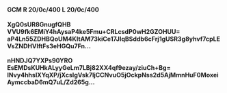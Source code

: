 #### GCM R 20/0c/400 L 20/0c/400
**XgQ0sUR8GnugfQHB**<br/>**VVU9fk6EMiY4hAysaP4ke5Fmu+CRLcsdP0wH2GZOHUU=**<br/>**aP4Ln55ZDHBQoUM4KItAM73kiCe17JIqBSddb6cFrj1gUSR3g8yhvf7cpLEVsZNDHVIftFs3eHGQu7Fn...**<br/><br/>
**nHNDJQ7YXPs90YRO**<br/>**EsEMDsKUHkALyyGeLm7LBj82XX4qf9ezay/ziuCh+Bg=**<br/>**lNvy4hhsIXYqXP/jXcslgVsk7ljCCNvuO5jOckpNss2d5AjMmnHuF0MoxeiAymccbaD6mQ7uL/Zd265g...**